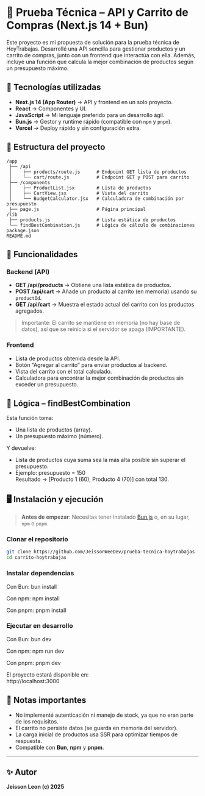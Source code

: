 # 🛒 Prueba Técnica – API y Carrito de Compras (Next.js 14 + Bun)

Este proyecto es mi propuesta de solución para la prueba técnica de HoyTrabajas.
Desarrollé una API sencilla para gestionar productos y un carrito de compras, junto con un frontend que interactúa con ella.
Además, incluye una función que calcula la mejor combinación de productos según un presupuesto máximo.

## 🚀 Tecnologías utilizadas

- **Next.js 14 (App Router)** → API y frontend en un solo proyecto.
- **React** → Componentes y UI.
- **JavaScript** → Mi lenguaje preferido para un desarrollo ágil.
- **Bun.js** → Gestor y runtime rápido (compatible con `npm` y `pnpm`).
- **Vercel** → Deploy rápido y sin configuración extra.

## 📂 Estructura del proyecto

```
/app
 ├── /api
 │    ├── products/route.js      # Endpoint GET lista de productos
 │    └── cart/route.js          # Endpoint GET y POST para carrito
 ├── /components
 │    ├── ProductList.jsx        # Lista de productos
 │    ├── CartView.jsx           # Vista del carrito
 │    └── BudgetCalculator.jsx   # Calculadora de combinación por presupuesto
 ├── page.js                     # Página principal
/lib
 ├── products.js                 # Lista estática de productos
 └── findBestCombination.js      # Lógica de cálculo de combinaciones
package.json
README.md
```

## 📌 Funcionalidades

### **Backend (API)**

- **GET /api/products** → Obtiene una lista estática de productos.
- **POST /api/cart** → Añade un producto al carrito (en memoria) usando su `productId`.
- **GET /api/cart** → Muestra el estado actual del carrito con los productos agregados.

> Importante: El carrito se mantiene en memoria (no hay base de datos), así que se reinicia si el servidor se apaga (IMPORTANTE).

### **Frontend**

- Lista de productos obtenida desde la API.
- Botón “Agregar al carrito” para enviar productos al backend.
- Vista del carrito con el total calculado.
- Calculadora para encontrar la mejor combinación de productos sin exceder un presupuesto.

## 🧮 Lógica – findBestCombination

Esta función toma:

- Una lista de productos (array).
- Un presupuesto máximo (número).

Y devuelve:

- Lista de productos cuya suma sea la más alta posible sin superar el presupuesto.
- Ejemplo: presupuesto = 150  
  Resultado → [Producto 1 (60), Producto 4 (70)] con total 130.

## 🖥️ Instalación y ejecución

> **Antes de empezar**: Necesitas tener instalado [Bun.js](https://bun.sh/) o, en su lugar, `npm` o `pnpm`.

### **Clonar el repositorio**
```bash
git clone https://github.com/JeissonWeeDev/prueba-tecnica-hoytrabajas
cd carrito-hoytrabajas
```

### **Instalar dependencias**

Con Bun:
bun install

Con npm:
npm install

Con pnpm:
pnpm install

### **Ejecutar en desarrollo**

Con Bun:
bun dev

Con npm:
npm run dev

Con pnpm:
pnpm dev

El proyecto estará disponible en:  
http://localhost:3000

## 📄 Notas importantes

- No implementé autenticación ni manejo de stock, ya que no eran parte de los requisitos.
- El carrito no persiste datos (se guarda en memoria del servidor).
- La carga inicial de productos usa SSR para optimizar tiempos de respuesta.
- Compatible con **Bun**, **npm** y **pnpm**.

---

## ✨ Autor

**Jeisson Leon (c) 2025**
